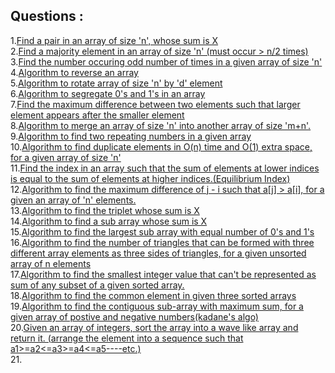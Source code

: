 Questions :
---
1.[Find a pair in an array of size 'n', whose sum is X](https://github.com/vishalagg/Data_Structure_Interview_Preperation/blob/master/Array/Array1.java)<br />
2.[Find a majority element in an array of size 'n' (must occur > n/2 times)](https://github.com/vishalagg/Data_Structure_Interview_Preperation/blob/master/Array/Array2.java)<br />
3.[Find the number occuring odd number of times in a given array of size 'n'](https://github.com/vishalagg/Data_Structure_Interview_Preperation/blob/master/Array/Array3.java)<br />
4.[Algorithm to reverse an array](https://github.com/vishalagg/Data_Structure_Interview_Preperation/blob/master/Array/Array4.java)<br />
5.[Algorithm to rotate array of size 'n' by 'd' element](https://github.com/vishalagg/Data_Structure_Interview_Preperation/blob/master/Array/Array5.java)<br />
6.[Algorithm to segregate 0's and 1's in an array](https://github.com/vishalagg/Data_Structure_Interview_Preperation/blob/master/Array/Array6.java)<br />
7.[Find the maximum difference between two elements such that larger element appears after the smaller element](https://github.com/vishalagg/Data_Structure_Interview_Preperation/blob/master/Array/Array7.java)<br />
8.[Algorithm to merge an array of size 'n' into another array of size 'm+n'.](https://github.com/vishalagg/Data_Structure_Interview_Preperation/blob/master/Array/Array8.java)<br />
9.[Algorithm to find two repeating numbers in a given array](https://github.com/vishalagg/Data_Structure_Interview_Preperation/blob/master/Array/Array9.java)<br />
10.[Algorithm to find duplicate elements in O(n) time and O(1) extra space, for a given array of size 'n'](https://github.com/vishalagg/Data_Structure_Interview_Preperation/blob/master/Array/Array10.java)<br />
11.[Find the index in an array such that the sum of elements at lower indices is equal to the sum of elements at higher indices.(Equilibrium Index)](https://github.com/vishalagg/Data_Structure_Interview_Preperation/blob/master/Array/Array11.java)<br />
12.[Algorithm to find the maximum difference of j - i such that a[j] > a[i], for a given an array of 'n' elements.](https://github.com/vishalagg/Data_Structure_Interview_Preperation/blob/master/Array/Array12.java)<br />
13.[Algorithm to find the triplet whose sum is X](https://github.com/vishalagg/Data_Structure_Interview_Preperation/blob/master/Array/Array13.java)<br />
14.[Algorithm to find a sub array whose sum is X](https://github.com/vishalagg/Data_Structure_Interview_Preperation/blob/master/Array/Array14.java)<br />
15.[Algorithm to find the largest sub array with equal number of 0's and 1's](https://github.com/vishalagg/Data_Structure_Interview_Preperation/blob/master/Array/Array15.java)<br />
16.[Algorithm to find the number of triangles that can be formed with three different array elements as three sides of triangles, for a given unsorted array of n elements](https://github.com/vishalagg/Data_Structure_Interview_Preperation/blob/master/Array/Array16.java)<br />
17.[Algorithm to find the smallest integer value that can't be represented as sum of any subset of a given sorted array.](https://github.com/vishalagg/Data_Structure_Interview_Preperation/blob/master/Array/Array17.java)<br />
18.[Algorithm to find the common element in given three sorted arrays](https://github.com/vishalagg/Data_Structure_Interview_Preperation/blob/master/Array/Array18.java)<br />
19.[Algorithm to find the contiguous sub-array with maximum sum, for a given array of postive and negative numbers(kadane's algo)](https://github.com/vishalagg/Data_Structure_Interview_Preperation/blob/master/Array/Array19.java)<br />
20.[Given an array of integers, sort the array into a wave like array and return it. (arrange the element into a sequence such that a1>=a2<=a3>=a4<=a5----etc.)](https://github.com/vishalagg/Data_Structure_Interview_Preperation/blob/master/Array/Array20.java)<br />
21.[](https://github.com/vishalagg/Data_Structure_Interview_Preperation/blob/master/Array/Array21.java)<br />